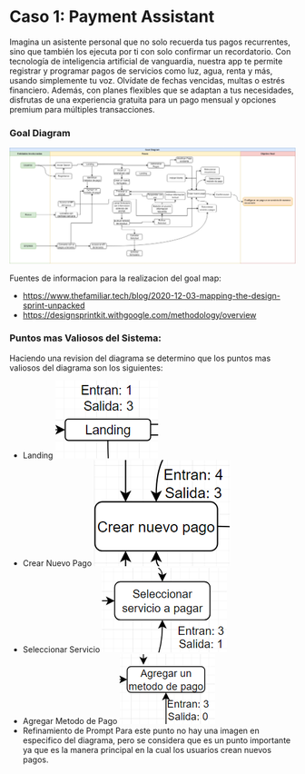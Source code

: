 # Caso 1: Payment Assistant

Imagina un asistente personal que no solo recuerda tus pagos recurrentes, sino que también los ejecuta por ti con solo confirmar un recordatorio. Con tecnología de inteligencia artificial de vanguardia, nuestra app te permite registrar y programar pagos de servicios como luz, agua, renta y más, usando simplemente tu voz. Olvídate de fechas vencidas, multas o estrés financiero. Además, con planes flexibles que se adaptan a tus necesidades, disfrutas de una experiencia gratuita para un pago mensual y opciones premium para múltiples transacciones.

### Goal Diagram
![Goal Diagram](assets/Goal_Diagram.png)

Fuentes de informacion para la realizacion del goal map:
 - https://www.thefamiliar.tech/blog/2020-12-03-mapping-the-design-sprint-unpacked
 - https://designsprintkit.withgoogle.com/methodology/overview

### Puntos mas Valiosos del Sistema:

Haciendo una revision del diagrama se determino que los puntos mas valiosos del diagrama son los siguientes:
- Landing 
    ![Landing](assets/Landing.png)
- Crear Nuevo Pago
    ![Crear nuevo pago](assets/CrearPago.png)
- Seleccionar Servicio
    ![Seleccionar Servicio](assets/SeleccionarServicio.png)
- Agregar Metodo de Pago
![Seleccionar Servicio](assets/AgregarMetodoPago.png)  
- Refinamiento de Prompt
    Para este punto no hay una imagen en especifico del diagrama, pero se considera que es un punto importante ya que es la manera principal en la cual los usuarios crean nuevos pagos.